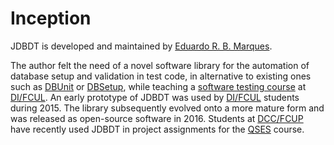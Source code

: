 
# Inception

JDBDT is developed and maintained by [Eduardo R. B. Marques](http://www.dcc.fc.up.pt/~edrdo).

The author felt the need of a novel software library 
for the automation of database setup and validation in test code,
in alternative to existing ones such as [DBUnit](http://dbunit.sourceforge.net) or [DBSetup](http://dbsetup.ninja-squad.com),
while teaching a [software testing course](https://moodle-arquivo.ciencias.ulisboa.pt/1415/course/view.php?id=1980) at [DI/FCUL](http://www.di.fc.ul.pt). An early prototype of JDBDT was used by [DI/FCUL](http://www.di.fc.ul.pt) students during 2015. The library subsequently evolved onto a more mature form and was released as open-source software in 2016. Students at [DCC/FCUP](http://www.dcc.fc.up.pt) have recently used JDBDT in project assignments for the [QSES](http://www.dcc.fc.up.pt/~edrdo/QSES1617) course.
